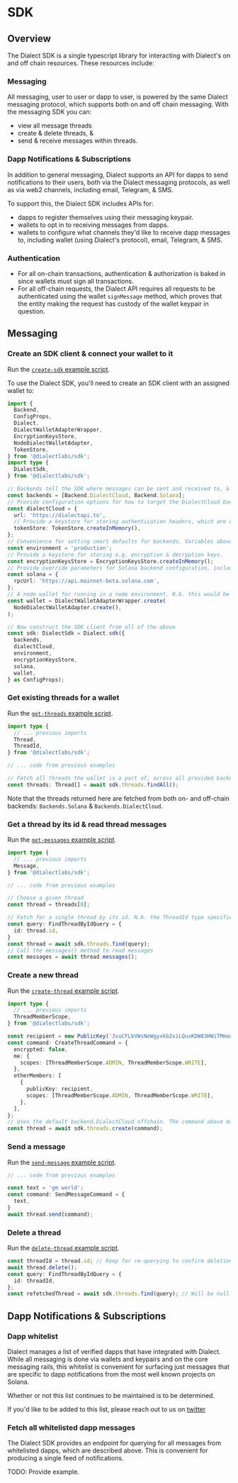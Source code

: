 # SDK

## Overview

The Dialect SDK is a single typescript library for interacting with Dialect's on and off chain resources. These resources include:

### Messaging

All messaging, user to user or dapp to user, is powered by the same Dialect messaging protocol, which supports both on and off chain messaging. With the messaging SDK you can:

- view all message threads
- create & delete threads, &
- send & receive messages within threads.

### Dapp Notifications & Subscriptions

In addition to general messaging, Dialect supports an API for dapps to send notifications to their users, both via the Dialect messaging protocols, as well as via web2 channels, including email, Telegram, & SMS.

To support this, the Dialect SDK includes APIs for:

- dapps to register themselves using their messaging keypair.
- wallets to opt in to receiving messages from dapps.
- wallets to configure what channels they'd like to receive dapp messages to, including wallet (using Dialect's protocol), email, Telegram, & SMS.

### Authentication

- For all on-chain transactions, authentication & authorization is baked in since wallets must sign all transactions.
- For all off-chain requests, the Dialect API requires all requests to be authenticated using the wallet `signMessage` method, which proves that the entity making the request has custody of the wallet keypair in question.

## Messaging

### Create an SDK client & connect your wallet to it

Run the [`create-sdk` example script](examples/create-sdk.ts).

To use the Dialect SDK, you'll need to create an SDK client with an assigned wallet to:

```typescript
import {
  Backend,
  ConfigProps,
  Dialect,
  DialectWalletAdapterWrapper,
  EncryptionKeysStore,
  NodeDialectWalletAdapter,
  TokenStore,
} from '@dialectlabs/sdk';
import type {
  DialectSdk,
} from '@dialectlabs/sdk';

// Backends tell the SDK where messages can be sent and received to, & in what priority.
const backends = [Backend.DialectCloud, Backend.Solana];
// Provide configuration options for how to target the DialectCloud backend
const dialectCloud = {
  url: 'https://dialectapi.to',
  // Provide a keystore for storing authentication headers, which are expiring tokens generated from the wallet's signMessage method
  tokenStore: TokenStore.createInMemory(),
};
// Convenience for setting smart defaults for backends. Variables above are optional if this is provided.
const environment = 'production';
// Provide a keystore for storing e.g. encryption & decryption keys.
const encryptionKeysStore = EncryptionKeysStore.createInMemory();
// Provide override parameters for Solana backend configuration, including RPC url
const solana = {
  rpcUrl: 'https://api.mainnet-beta.solana.com',
};
// A node wallet for running in a node environment. N.b. this would be a mobile or web wallet object instead. The Wrapper class handles conversion to the API expected by the Dialect SDK, but is mostly consistent with expected wallet APIs.
const wallet = DialectWalletAdapterWrapper.create(
  NodeDialectWalletAdapter.create(),
);

// Now construct the SDK client from all of the above
const sdk: DialectSdk = Dialect.sdk({
  backends,
  dialectCloud,
  environment,
  encryptionKeysStore,
  solana,
  wallet,
} as ConfigProps);
```

### Get existing threads for a wallet

Run the [`get-threads` example script](examples/get-threads.ts).

```typescript
import type {
  // ... previous imports
  Thread,
  ThreadId,
} from '@dialectlabs/sdk';

// ... code from previous examples

// Fetch all threads the wallet is a part of, across all provided backends
const threads: Thread[] = await sdk.threads.findAll();
```

Note that the threads returned here are fetched from both on- and off-chain backends: `Backends.Solana` & `Backends.DialectCloud`.

### Get a thread by its id & read thread messages

Run the [`get-messages` example script](examples/get-messages.ts).

```typescript
import type {
  // ... previous imports
  Message,
} from '@dialectlabs/sdk';

// ... code from previous examples

// Choose a given thread
const thread = threads[0];

// Fetch for a single thread by its id. N.b. the ThreadId type specifies both the address of the thread *as well as* the specified backend; threads of a given id may exist in any kind of backend. See the ThreadId type.
const query: FindThreadByIdQuery = {
  id: thread.id,
}
const thread = await sdk.threads.find(query);
// Call the messages() method to read messages
const messages = await thread.messages();
```

### Create a new thread

Run the [`create-thread` example script](examples/create-thread.ts).

```typescript
import type {
  // ... previous imports
  ThreadMemberScope,
} from '@dialectlabs/sdk';

const recipient = new PublicKey('3vuCFLbVWsNeWgyxkb2xiLQuxKDW83HWiTMmodT8gmtk') // Make this arbitrary
const command: CreateThreadCommand = {
  encrypted: false,
  me: {
    scopes: [ThreadMemberScope.ADMIN, ThreadMemberScope.WRITE],
  },
  otherMembers: [
    {
      publicKey: recipient,
      scopes: [ThreadMemberScope.ADMIN, ThreadMemberScope.WRITE],
    },
  ],
};
// Uses the default backend.DialectCloud offchain. The command above may optionally take a preferred backend.
const thread = await sdk.threads.create(command);
```

### Send a message

Run the [`send-message` example script](examples/send-message.ts).

```typescript
// ... code from previous examples

const text = 'gm world';
const command: SendMessageCommand = {
  text,
}
await thread.send(command);
```

### Delete a thread

Run the [`delete-thread` example script](examples/delete-thread.ts).

```typescript
const threadId = thread.id; // Keep for re-querying to confirm deletion
await thread.delete();
const query: FindThreadByIdQuery = {
  id: threadId,
};
const refetchedThread = await sdk.threads.find(query); // Will be null
```

## Dapp Notifications & Subscriptions

### Dapp whitelist

Dialect manages a list of verified dapps that have integrated with Dialect. While all messaging is done via wallets and keypairs and on the core messaging rails, this whitelist is convenient for surfacing just messages that are specific to dapp notifications from the most well known projects on Solana.

Whether or not this list continues to be maintained is to be determined.

If you'd like to be added to this list, please reach out to us on [twitter](https://twitter.com/saydialect)

### Fetch all whitelisted dapp messages

The Dialect SDK provides an endpoint for querying for all messages from whitelisted dapps, which are described above. This is convenient for producing a single feed of notifications.

TODO: Provide example.